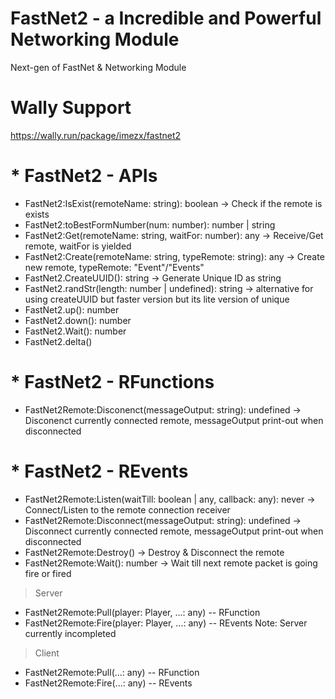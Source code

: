 # FastNet2 - a Incredible and Powerful Networking Module
Next-gen of FastNet & Networking Module

# Wally Support
https://wally.run/package/imezx/fastnet2

# * FastNet2 - APIs

- FastNet2:IsExist(remoteName: string): boolean
-> Check if the remote is exists
- FastNet2:toBestFormNumber(num: number): number | string
- FastNet2:Get(remoteName: string, waitFor: number): any
-> Receive/Get remote, waitFor is yielded
- FastNet2:Create(remoteName: string, typeRemote: string): any
-> Create new remote, typeRemote: "Event"/"Events"
- FastNet2.CreateUUID(): string
-> Generate Unique ID as string
- FastNet2.randStr(length: number | undefined): string
-> alternative for using createUUID but faster version but its lite version of unique
- FastNet2.up(): number
- FastNet2.down(): number
- FastNet2.Wait(): number
- FastNet2.delta()

# * FastNet2 - RFunctions
- FastNet2Remote:Disconenct(messageOutput: string): undefined
-> Disconenct currently connected remote, messageOutput print-out when disconnected

# * FastNet2 - REvents
- FastNet2Remote:Listen(waitTill: boolean | any, callback: any): never
-> Connect/Listen to the remote connection receiver
- FastNet2Remote:Disconnect(messageOutput: string): undefined
-> Disconnect currently connected remote, messageOutput print-out when disconnected
- FastNet2Remote:Destroy()
-> Destroy & Disconnect the remote
- FastNet2Remote:Wait(): number
-> Wait till next remote packet is going fire or fired

> Server
- FastNet2Remote:Pull(player: Player, ...: any) -- RFunction
- FastNet2Remote:Fire(player: Player, ...: any) -- REvents
Note: Server currently incompleted

> Client
- FastNet2Remote:Pull(...: any) -- RFunction
- FastNet2Remote:Fire(...: any) -- REvents
